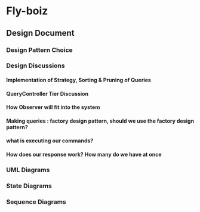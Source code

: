 # Fly-boiz
## Design Document
### Design Pattern Choice
### Design Discussions
#### Implementation of Strategy, Sorting & Pruning of Queries
#### QueryController Tier Discussion
#### How Observer will fit into the system
#### Making queries : factory design pattern, should we use the factory design pattern?
#### what is executing our commands?
#### How does our response work? How many do we have at once
### UML Diagrams
### State Diagrams
### Sequence Diagrams
